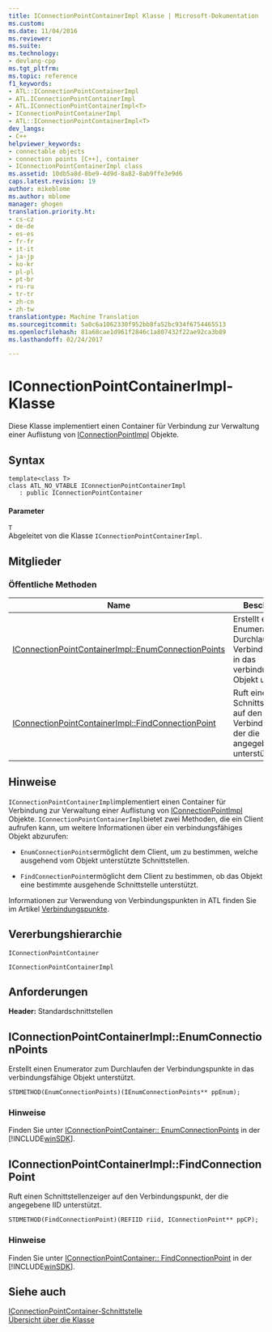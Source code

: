```yaml
---
title: IConnectionPointContainerImpl Klasse | Microsoft-Dokumentation
ms.custom: 
ms.date: 11/04/2016
ms.reviewer: 
ms.suite: 
ms.technology:
- devlang-cpp
ms.tgt_pltfrm: 
ms.topic: reference
f1_keywords:
- ATL::IConnectionPointContainerImpl
- ATL.IConnectionPointContainerImpl
- ATL.IConnectionPointContainerImpl<T>
- IConnectionPointContainerImpl
- ATL::IConnectionPointContainerImpl<T>
dev_langs:
- C++
helpviewer_keywords:
- connectable objects
- connection points [C++], container
- IConnectionPointContainerImpl class
ms.assetid: 10db5a8d-8be9-4d9d-8a82-8ab9ffe3e9d6
caps.latest.revision: 19
author: mikeblome
ms.author: mblome
manager: ghogen
translation.priority.ht:
- cs-cz
- de-de
- es-es
- fr-fr
- it-it
- ja-jp
- ko-kr
- pl-pl
- pt-br
- ru-ru
- tr-tr
- zh-cn
- zh-tw
translationtype: Machine Translation
ms.sourcegitcommit: 5a0c6a1062330f952bb8fa52bc934f6754465513
ms.openlocfilehash: 81a68cae1d961f2846c1a807432f22ae92ca3b89
ms.lasthandoff: 02/24/2017

---
```

# <a name="iconnectionpointcontainerimpl-class"></a>IConnectionPointContainerImpl-Klasse
Diese Klasse implementiert einen Container für Verbindung zur Verwaltung einer Auflistung von [IConnectionPointImpl](../../atl/reference/iconnectionpointimpl-class.md) Objekte.  
  
## <a name="syntax"></a>Syntax  
  
```
template<class T>  
class ATL_NO_VTABLE IConnectionPointContainerImpl 
   : public IConnectionPointContainer
```  
  
#### <a name="parameters"></a>Parameter  
 `T`  
 Abgeleitet von die Klasse `IConnectionPointContainerImpl`.  
  
## <a name="members"></a>Mitglieder  
  
### <a name="public-methods"></a>Öffentliche Methoden  
  
|Name|Beschreibung|  
|----------|-----------------|  
|[IConnectionPointContainerImpl::EnumConnectionPoints](#enumconnectionpoints)|Erstellt einen Enumerator zum Durchlaufen der Verbindungspunkte in das verbindungsfähige Objekt unterstützt.|  
|[IConnectionPointContainerImpl::FindConnectionPoint](#findconnectionpoint)|Ruft einen Schnittstellenzeiger auf den Verbindungspunkt, der die angegebene IID unterstützt.|  
  
## <a name="remarks"></a>Hinweise  
 `IConnectionPointContainerImpl`implementiert einen Container für Verbindung zur Verwaltung einer Auflistung von [IConnectionPointImpl](../../atl/reference/iconnectionpointimpl-class.md) Objekte. `IConnectionPointContainerImpl`bietet zwei Methoden, die ein Client aufrufen kann, um weitere Informationen über ein verbindungsfähiges Objekt abzurufen:  
  
- `EnumConnectionPoints`ermöglicht dem Client, um zu bestimmen, welche ausgehend vom Objekt unterstützte Schnittstellen.  
  
- `FindConnectionPoint`ermöglicht dem Client zu bestimmen, ob das Objekt eine bestimmte ausgehende Schnittstelle unterstützt.  
  
 Informationen zur Verwendung von Verbindungspunkten in ATL finden Sie im Artikel [Verbindungspunkte](../../atl/atl-connection-points.md).  
  
## <a name="inheritance-hierarchy"></a>Vererbungshierarchie  
 `IConnectionPointContainer`  
  
 `IConnectionPointContainerImpl`  
  
## <a name="requirements"></a>Anforderungen  
 **Header:** Standardschnittstellen  
  
##  <a name="a-nameenumconnectionpointsa--iconnectionpointcontainerimplenumconnectionpoints"></a><a name="enumconnectionpoints"></a>IConnectionPointContainerImpl::EnumConnectionPoints  
 Erstellt einen Enumerator zum Durchlaufen der Verbindungspunkte in das verbindungsfähige Objekt unterstützt.  
  
```
STDMETHOD(EnumConnectionPoints)(IEnumConnectionPoints** ppEnum);
```  
  
### <a name="remarks"></a>Hinweise  
 Finden Sie unter [IConnectionPointContainer:: EnumConnectionPoints](http://msdn.microsoft.com/library/windows/desktop/ms682460) in der [!INCLUDE[winSDK](../../atl/includes/winsdk_md.md)].  
  
##  <a name="a-namefindconnectionpointa--iconnectionpointcontainerimplfindconnectionpoint"></a><a name="findconnectionpoint"></a>IConnectionPointContainerImpl::FindConnectionPoint  
 Ruft einen Schnittstellenzeiger auf den Verbindungspunkt, der die angegebene IID unterstützt.  
  
```
STDMETHOD(FindConnectionPoint)(REFIID riid, IConnectionPoint** ppCP);
```  
  
### <a name="remarks"></a>Hinweise  
 Finden Sie unter [IConnectionPointContainer:: FindConnectionPoint](http://msdn.microsoft.com/library/windows/desktop/ms692476) in der [!INCLUDE[winSDK](../../atl/includes/winsdk_md.md)].  
  
## <a name="see-also"></a>Siehe auch  
 [IConnectionPointContainer-Schnittstelle](http://msdn.microsoft.com/library/windows/desktop/ms683857)   
 [Übersicht über die Klasse](../../atl/atl-class-overview.md)

